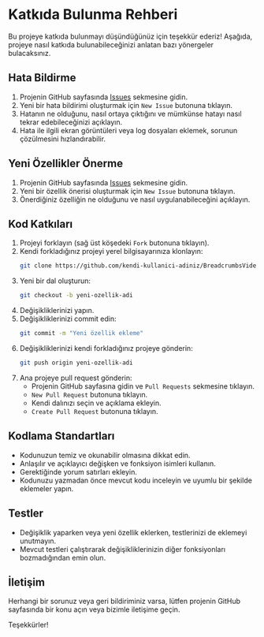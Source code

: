 # Katkıda Bulunma Rehberi

Bu projeye katkıda bulunmayı düşündüğünüz için teşekkür ederiz! Aşağıda, projeye nasıl katkıda bulunabileceğinizi anlatan bazı yönergeler bulacaksınız.

## Hata Bildirme

1. Projenin GitHub sayfasında [Issues](https://github.com/mustafayaliniz/BreadcrumbsVideo-Games-Critic-Score-Prediction/issues) sekmesine gidin.
2. Yeni bir hata bildirimi oluşturmak için `New Issue` butonuna tıklayın.
3. Hatanın ne olduğunu, nasıl ortaya çıktığını ve mümkünse hatayı nasıl tekrar edebileceğinizi açıklayın.
4. Hata ile ilgili ekran görüntüleri veya log dosyaları eklemek, sorunun çözülmesini hızlandırabilir.

## Yeni Özellikler Önerme

1. Projenin GitHub sayfasında [Issues](https://github.com/mustafayaliniz/BreadcrumbsVideo-Games-Critic-Score-Prediction/issues) sekmesine gidin.
2. Yeni bir özellik önerisi oluşturmak için `New Issue` butonuna tıklayın.
3. Önerdiğiniz özelliğin ne olduğunu ve nasıl uygulanabileceğini açıklayın.

## Kod Katkıları

1. Projeyi forklayın (sağ üst köşedeki `Fork` butonuna tıklayın).
2. Kendi forkladığınız projeyi yerel bilgisayarınıza klonlayın:
    ```bash
    git clone https://github.com/kendi-kullanici-adiniz/BreadcrumbsVideo-Games-Critic-Score-Prediction.git
    ```
3. Yeni bir dal oluşturun:
    ```bash
    git checkout -b yeni-ozellik-adi
    ```
4. Değişikliklerinizi yapın.
5. Değişikliklerinizi commit edin:
    ```bash
    git commit -m "Yeni özellik ekleme"
    ```
6. Değişikliklerinizi kendi forkladığınız projeye gönderin:
    ```bash
    git push origin yeni-ozellik-adi
    ```
7. Ana projeye pull request gönderin:
    - Projenin GitHub sayfasına gidin ve `Pull Requests` sekmesine tıklayın.
    - `New Pull Request` butonuna tıklayın.
    - Kendi dalınızı seçin ve açıklama ekleyin.
    - `Create Pull Request` butonuna tıklayın.

## Kodlama Standartları

- Kodunuzun temiz ve okunabilir olmasına dikkat edin.
- Anlaşılır ve açıklayıcı değişken ve fonksiyon isimleri kullanın.
- Gerektiğinde yorum satırları ekleyin.
- Kodunuzu yazmadan önce mevcut kodu inceleyin ve uyumlu bir şekilde eklemeler yapın.

## Testler

- Değişiklik yaparken veya yeni özellik eklerken, testlerinizi de eklemeyi unutmayın.
- Mevcut testleri çalıştırarak değişikliklerinizin diğer fonksiyonları bozmadığından emin olun.

## İletişim

Herhangi bir sorunuz veya geri bildiriminiz varsa, lütfen projenin GitHub sayfasında bir konu açın veya bizimle iletişime geçin.

Teşekkürler!
